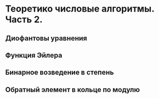 # Теоретико числовые алгоритмы. Часть 2.

## Диофантовы уравнения

## Функция Эйлера

## Бинарное возведение в степень

## Обратный элемент в кольце по модулю


